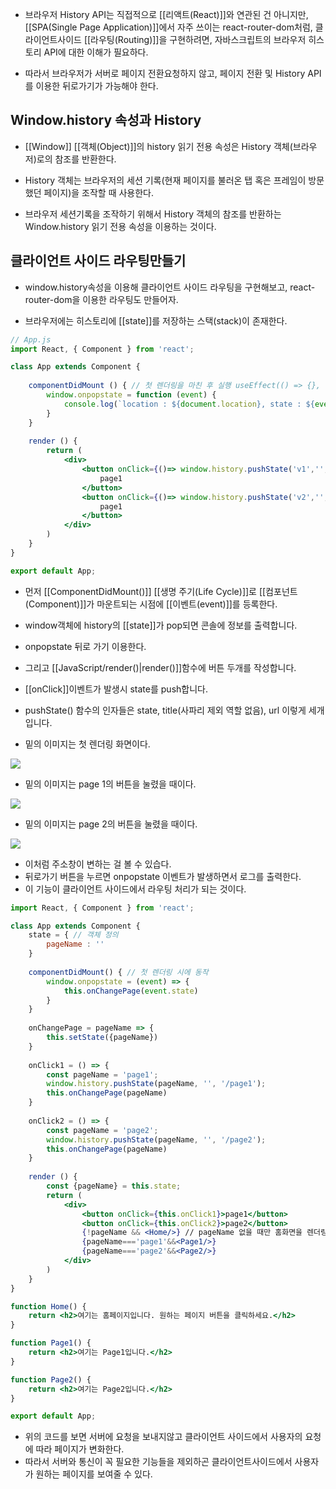 - 브라우저 History API는 직접적으로 [[리액트(React)]]와 연관된 건 아니지만, [[SPA(Single Page Application)]]에서 자주 쓰이는 react-router-dom처럼, 클라이언트사이드 [[라우팅(Routing)]]을 구현하려면, 자바스크립트의 브라우저 히스토리 API에 대한 이해가 필요하다.

- 따라서 브라우저가 서버로 페이지 전환요청하지 않고, 페이지 전환 및 History API를 이용한 뒤로가기가 가능해야 한다.

## Window.history 속성과 History

- [[Window]] [[객체(Object)]]의 history 읽기 전용 속성은 History 객체(브라우저)로의 참조를 반환한다. 

- History 객체는 브라우저의 세션 기록(현재 페이지를 불러온 탭 혹은 프레임이 방문했던 페이지)을 조작할 때 사용한다.
- 브라우저 세션기록을 조작하기 위해서 History 객체의 참조를 반환하는 Window.history 읽기 전용 속성을 이용하는 것이다.

## 클라이언트 사이드 라우팅만들기

- window.history속성을 이용해 클라이언트 사이드 라우팅을 구현해보고, react-router-dom을 이용한 라우팅도 만들어자.

- 브라우저에는 히스토리에 [[state]]를 저장하는 스택(stack)이 존재한다.

```jsx
// App.js
import React, { Component } from 'react';

class App extends Component {
	
	componentDidMount () { // 첫 렌더링을 마친 후 실행 useEffect(() => {}, [])
		window.onpopstate = function (event) {
		    console.log(`location : ${document.location}, state : ${event.state}`)
		}
	} 
	
	render () {
		return (
			<div>
				<button onClick={()=> window.history.pushState('v1','','/page1')}>
					page1
		        </button>
		        <button onClick={()=> window.history.pushState('v2','','/page2')}>
			        page1
		        </button>
		    </div>
		)
	}
}

export default App;
```

- 먼저 [[ComponentDidMount()]] [[생명 주기(Life Cycle)]]로 [[컴포넌트(Component)]]가 마운트되는 시점에 [[이벤트(event)]]를 등록한다.

- window객체에 history의 [[state]]가 pop되면 콘솔에 정보를 출력합니다. 
- onpopstate 뒤로 가기 이용한다.

- 그리고 [[JavaScript/render()|render()]]함수에 버튼 두개를 작성합니다.

- [[onClick]]이벤트가 발생시 state를 push합니다.  
- pushState() 함수의 인자들은 state, title(사파리 제외 역할 없음), url 이렇게 세개입니다.

- 밑의 이미지는 첫 렌더링 화면이다.

![](https://velog.velcdn.com/images%2Fkwonh%2Fpost%2Ff5fec5f0-159c-41a3-9ba3-a6b9a9bdf832%2Fhistory1.png)

- 밑의 이미지는 page 1의 버튼을 눌렸을 때이다.

![](https://velog.velcdn.com/images%2Fkwonh%2Fpost%2Ff99a8246-9387-4c14-b154-04573a3c6b42%2Fhistory2.png)

- 밑의 이미지는 page 2의 버튼을 눌렸을 때이다.

![](https://velog.velcdn.com/images%2Fkwonh%2Fpost%2F16a9bbe9-a7ad-472c-af32-3bf3eae8011f%2Fhistory3.png)

- 이처럼 주소창이 변하는 걸 볼 수 있습다.
- 뒤로가기 버튼을 누르면 onpopstate 이벤트가 발생하면서 로그를 출력한다.
- 이 기능이 클라이언트 사이드에서 라우팅 처리가 되는 것이다.

```jsx
import React, { Component } from 'react';

class App extends Component {
	state = { // 객체 정의
	    pageName : ''
	}
	
	componentDidMount() { // 첫 렌더링 시에 동작
		window.onpopstate = (event) => {
			this.onChangePage(event.state)
		}
	}
	  
	onChangePage = pageName => {
		this.setState({pageName})
	}
	  
	onClick1 = () => {
	    const pageName = 'page1';
	    window.history.pushState(pageName, '', '/page1');
	    this.onChangePage(pageName)  
	}
	
	onClick2 = () => {
	    const pageName = 'page2';
	    window.history.pushState(pageName, '', '/page2');
	    this.onChangePage(pageName)  
	}
	
	render () {
		const {pageName} = this.state;
	    return (
		    <div>
				<button onClick={this.onClick1}>page1</button>
			    <button onClick={this.onClick2}>page2</button>
			    {!pageName && <Home/>} // pageName 없을 때만 홈화면을 렌더링
			    {pageName==='page1'&&<Page1/>}
			    {pageName==='page2'&&<Page2/>}
		    </div>
		)
	}
}

function Home() {            
	return <h2>여기는 홈페이지입니다. 원하는 페이지 버튼을 클릭하세요.</h2>
}

function Page1() {
	return <h2>여기는 Page1입니다.</h2>
}

function Page2() {
	return <h2>여기는 Page2입니다.</h2>
}

export default App;
```

- 위의 코드를 보면 서버에 요청을 보내지않고 클라이언트 사이드에서 사용자의 요청에 따라 페이지가 변화한다.
- 따라서 서버와 통신이 꼭 필요한 기능들을 제외하곤 클라이언트사이드에서 사용자가 원하는 페이지를 보여줄 수 있다.